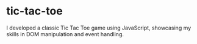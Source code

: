 # tic-tac-toe
I developed a classic Tic Tac Toe game using JavaScript, showcasing my skills in DOM manipulation and event handling.
